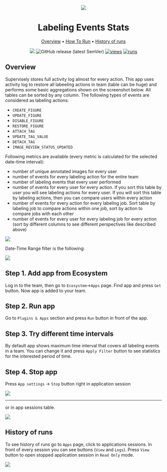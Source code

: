 <div align="center" markdown>

<img src="https://user-images.githubusercontent.com/48245050/182381489-d8bbb1d6-c17f-40c9-a22c-e764dfe97ccb.png">

# Labeling Events Stats

<p align="center">

  <a href="#Overview">Overview</a> •
  <a href="#How-To-Run">How To Run</a> •
  <a href="#History-Of-Runs">History of runs</a>
</p>

[![](https://img.shields.io/badge/slack-chat-green.svg?logo=slack)](https://supervise.ly/slack)
![GitHub release (latest SemVer)](https://img.shields.io/github/v/release/supervisely-ecosystem/labeling-events-stats)
[![views](https://app.supervise.ly/img/badges/views/supervisely-ecosystem/labeling-events-stats)](https://supervise.ly)
[![runs](https://app.supervise.ly/img/badges/runs/supervisely-ecosystem/labeling-events-stats)](https://supervise.ly)

</div>

## Overview

Supervisely stores full activity log almost for every action. This app uses activity log to restore all labeeling actions in team (table can be huge) and performs some basic aggregations shown on the screenshot below. All tables can be sorted by any column. The following types of events are considered as labeling actions:

- `CREATE_FIGURE`
- `UPDATE_FIGURE`
- `DISABLE_FIGURE`
- `RESTORE_FIGURE`
- `ATTACH_TAG`
- `UPDATE_TAG_VALUE`
- `DETACH_TAG`
- `IMAGE_REVIEW_STATUS_UPDATED` 

Following metrics are available (every metric is calculated for the selected date-time interval):
- number of unique annotated images for every user
- number of events for every labeling action for the entire team
- number of labeling events that every user performed
- number of events for every user for every action. If you sort this table by user you will see labeling actions for every user. If you will sort this table by labeling actions, then you can compare users within every action
- number of events for every action for every labeling job. Sort table by labeling job to compare actions within one job, sort by action to compare jobs with each other
- number of events for every user for every labeling job for every action (sort by different columns to see different perspectives like described above)

<img src="https://i.imgur.com/HRCbXpl.png"/>

Date-Time Range filter is the following:

<img src="https://i.imgur.com/g7TwBPP.png"/>

## Step 1. Add app from Ecosystem
Log in to the team, then go to `Ecosystem`->`Apps` page. Find app and press `Get` button. Now app is added to your team.

## Step 2. Run app

Go to `Plugins & Apps` section and press `Run` button in front of the app.

## Step 3. Try different time intervals

By default app shows maximum time interval that covers all labeling events in a team. You can change it and press `Apply Filter` button to see statistics for the interested period of time. 

## Step 4. Stop app

Press `App settings` -> `Stop` button right in application session

<img src="https://i.imgur.com/00d29VG.png"/>

---

or in app sessions table.

<img src="https://i.imgur.com/o6ZsNPX.png"/>


## History of runs

To see history of runs go to `Apps` page, click to applications sessions. In front of every session you can see buttons (`View` and `Logs`). Press `View` button to open stopped application session in `Read Only` mode.

<img src="https://i.imgur.com/EVaMydM.png"/>
